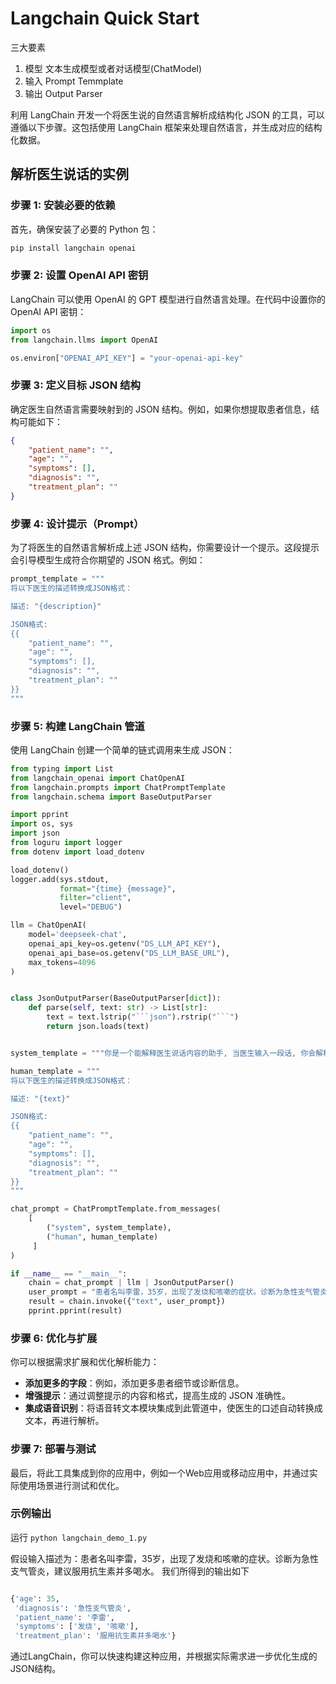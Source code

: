 # Langchain Quick Start

三大要素

1. 模型 文本生成模型或者对话模型(ChatModel)
2. 输入 Prompt Temmplate
3. 输出 Output Parser

利用 LangChain 开发一个将医生说的自然语言解析成结构化 JSON 的工具，可以遵循以下步骤。这包括使用 LangChain 框架来处理自然语言，并生成对应的结构化数据。

## 解析医生说话的实例

### 步骤 1: 安装必要的依赖
首先，确保安装了必要的 Python 包：
```bash
pip install langchain openai
```

### 步骤 2: 设置 OpenAI API 密钥
LangChain 可以使用 OpenAI 的 GPT 模型进行自然语言处理。在代码中设置你的 OpenAI API 密钥：
```python
import os
from langchain.llms import OpenAI

os.environ["OPENAI_API_KEY"] = "your-openai-api-key"
```

### 步骤 3: 定义目标 JSON 结构
确定医生自然语言需要映射到的 JSON 结构。例如，如果你想提取患者信息，结构可能如下：
```json
{
    "patient_name": "",
    "age": "",
    "symptoms": [],
    "diagnosis": "",
    "treatment_plan": ""
}
```

### 步骤 4: 设计提示（Prompt）
为了将医生的自然语言解析成上述 JSON 结构，你需要设计一个提示。这段提示会引导模型生成符合你期望的 JSON 格式。例如：
```python
prompt_template = """
将以下医生的描述转换成JSON格式：

描述: "{description}"

JSON格式:
{{
    "patient_name": "",
    "age": "",
    "symptoms": [],
    "diagnosis": "",
    "treatment_plan": ""
}}
"""
```

### 步骤 5: 构建 LangChain 管道
使用 LangChain 创建一个简单的链式调用来生成 JSON：

```python
from typing import List
from langchain_openai import ChatOpenAI
from langchain.prompts import ChatPromptTemplate
from langchain.schema import BaseOutputParser

import pprint
import os, sys
import json
from loguru import logger
from dotenv import load_dotenv

load_dotenv()
logger.add(sys.stdout,
           format="{time} {message}",
           filter="client",
           level="DEBUG")

llm = ChatOpenAI(
    model='deepseek-chat',
    openai_api_key=os.getenv("DS_LLM_API_KEY"),
    openai_api_base=os.getenv("DS_LLM_BASE_URL"),
    max_tokens=4096
)


class JsonOutputParser(BaseOutputParser[dict]):
    def parse(self, text: str) -> List[str]:
        text = text.lstrip("```json").rstrip("```")
        return json.loads(text)


system_template = """你是一个能解释医生说话内容的助手, 当医生输入一段话, 你会解析其内容将它转换成 JSON 格式"""

human_template = """
将以下医生的描述转换成JSON格式：

描述: "{text}"

JSON格式:
{{
    "patient_name": "",
    "age": "",
    "symptoms": [],
    "diagnosis": "",
    "treatment_plan": ""
}}
"""

chat_prompt = ChatPromptTemplate.from_messages(
    [
        ("system", system_template),
        ("human", human_template)
     ]
)

if __name__ == "__main__":
    chain = chat_prompt | llm | JsonOutputParser()
    user_prompt = "患者名叫李雷，35岁，出现了发烧和咳嗽的症状。诊断为急性支气管炎，建议服用抗生素并多喝水。"
    result = chain.invoke({"text", user_prompt})
    pprint.pprint(result)
```

### 步骤 6: 优化与扩展
你可以根据需求扩展和优化解析能力：
- **添加更多的字段**：例如，添加更多患者细节或诊断信息。
- **增强提示**：通过调整提示的内容和格式，提高生成的 JSON 准确性。
- **集成语音识别**：将语音转文本模块集成到此管道中，使医生的口述自动转换成文本，再进行解析。

### 步骤 7: 部署与测试
最后，将此工具集成到你的应用中，例如一个Web应用或移动应用中，并通过实际使用场景进行测试和优化。

### 示例输出
运行 `python langchain_demo_1.py`

假设输入描述为：患者名叫李雷，35岁，出现了发烧和咳嗽的症状。诊断为急性支气管炎，建议服用抗生素并多喝水。
我们所得到的输出如下

```python

{'age': 35,
 'diagnosis': '急性支气管炎',
 'patient_name': '李雷',
 'symptoms': ['发烧', '咳嗽'],
 'treatment_plan': '服用抗生素并多喝水'}
```

通过LangChain，你可以快速构建这种应用，并根据实际需求进一步优化生成的JSON结构。